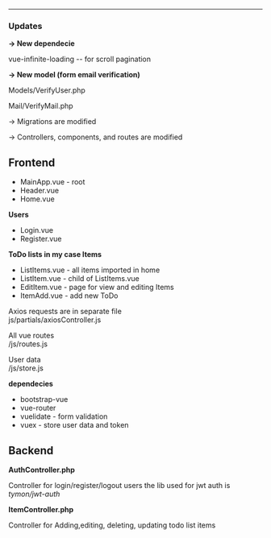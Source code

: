 ----------------------------------------
<p><h3>Updates</h3></p>
<p><b>-> New dependecie</b></p>
<p>vue-infinite-loading -- for scroll pagination</p>

<p><b>-> New model (form email verification)</b></p>
<p>Models/VerifyUser.php</p>
<p>Mail/VerifyMail.php</p>

<p>-> Migrations are modified</p>

<p>-> Controllers, components, and routes are modified</p>

<h2>Frontend</h2>

<ul>
<li> MainApp.vue - root</li>
<li>Header.vue</li>
<li>Home.vue</li></ul>

<p><b>Users</b></p>
<ul><li>Login.vue</li>
<li>Register.vue</li>
</ul>

<p><b>ToDo lists in my case Items</b></p>
<ul>
  <li>ListItems.vue - all items imported in home</li>
<li>ListItem.vue - child of ListItems.vue</li>
<li>EditItem.vue - page for view and editing Items</li>
<li>ItemAdd.vue -  add new ToDo</li>
  </ul>
</p>

<p>Axios requests are in separate file <br />
js/partials/axiosController.js
</p>
<p>All vue routes <br />
/js/routes.js
</p>
<p>User data<br />
/js/store.js
</p>
<p><b>dependecies</b></p>
<ul>
  <li>bootstrap-vue</li>
<li>vue-router</li>
<li>vuelidate - form validation</li> 
<li>vuex - store user data and token</li>
  </ul>

<h2>Backend</h2>

<p><b>AuthController.php</b></p>
<p>Controller for login/register/logout users
the lib used for jwt auth is <i>tymon/jwt-auth</i></p>

<p><b>ItemController.php</b></p>
<p>Controller for Adding,editing, deleting, updating todo list items</p>

